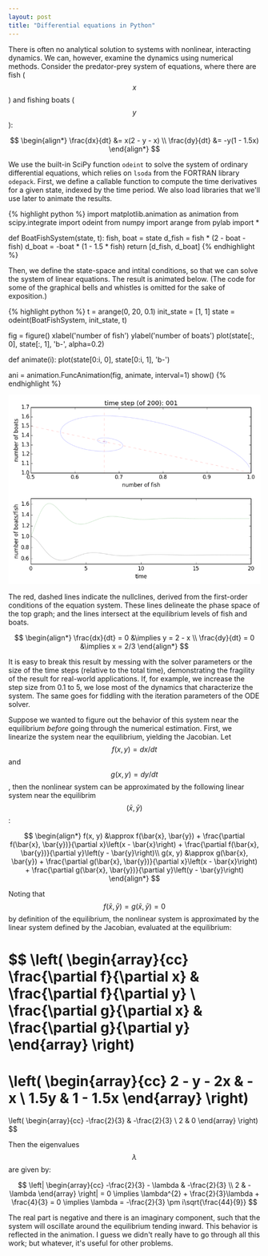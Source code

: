 ```yaml
---
layout: post
title: "Differential equations in Python"
---
```


<script type="text/javascript"
    src="http://cdn.mathjax.org/mathjax/latest/MathJax.js?config=TeX-AMS-MML_HTMLorMML">
</script>

There is often no analytical solution to systems with nonlinear, interacting dynamics.  We can, however, examine the dynamics using numerical methods.  Consider the predator-prey system of equations, where there are fish ($$x$$) and fishing boats ($$y$$):

$$
\begin{align*}
\frac{dx}{dt} &= x(2 - y - x) \\
\frac{dy}{dt} &= -y(1 - 1.5x)
\end{align*}
$$  

We use the built-in SciPy function `odeint` to solve the system of ordinary differential equations, which relies on `lsoda` from the FORTRAN library `odepack`.  First, we define a callable function to compute the time derivatives for a given state, indexed by the time period.  We also load libraries that we'll use later to animate the results.

{% highlight python %}
import matplotlib.animation as animation
from scipy.integrate import odeint
from numpy import arange
from pylab import *

def BoatFishSystem(state, t):
    fish, boat = state
    d_fish = fish * (2 - boat - fish)
    d_boat = -boat * (1 - 1.5 * fish)
    return [d_fish, d_boat]
{% endhighlight %}

Then, we define the state-space and intital conditions, so that we can solve the system of linear equations.  The result is animated below.  (The code for some of the graphical bells and whistles is omitted for the sake of exposition.)

{% highlight python %}
t = arange(0, 20, 0.1)
init_state = [1, 1]
state = odeint(BoatFishSystem, init_state, t)

fig = figure()
xlabel('number of fish')
ylabel('number of boats')
plot(state[:, 0], state[:, 1], 'b-', alpha=0.2)

def animate(i):
    plot(state[0:i, 0], state[0:i, 1], 'b-')

ani = animation.FuncAnimation(fig, animate, interval=1)
show()
{% endhighlight %}

![](/images/differential-animated-dual.gif)

The red, dashed lines indicate the nullclines, derived from the first-order conditions of the equation system.  These lines delineate the phase space of the top graph; and the lines intersect at the equilibrium levels of fish and boats.

$$
\begin{align*}
\frac{dx}{dt} = 0 &\implies y = 2 - x \\
\frac{dy}{dt} = 0 &\implies x = 2/3
\end{align*}
$$  

It is easy to break this result by messing with the solver parameters or the size of the time steps (relative to the total time), demonstrating the fragility of the result for real-world applications.  If, for example, we increase the step size from 0.1 to 5, we lose most of the dynamics that characterize the system.  The same goes for fiddling with the iteration parameters of the ODE solver.

Suppose we wanted to figure out the behavior of this system near the equilibrium *before* going through the numerical estimation.  First, we linearize the system near the equilibrium, yielding the Jacobian.  Let $$f(x, y) = dx/dt$$ and $$g(x, y) = dy/dt$$, then the nonlinear system can be approximated by the following linear system near the equilibrim $$(\bar{x}, \bar{y})$$:

$$
\begin{align*}
f(x, y) &\approx f(\bar{x}, \bar{y}) + \frac{\partial f(\bar{x}, \bar{y})}{\partial x}\left(x - \bar{x}\right) + \frac{\partial f(\bar{x}, \bar{y})}{\partial y}\left(y - \bar{y}\right)\\
g(x, y) &\approx g(\bar{x}, \bar{y}) + \frac{\partial g(\bar{x}, \bar{y})}{\partial x}\left(x - \bar{x}\right) + \frac{\partial g(\bar{x}, \bar{y})}{\partial y}\left(y - \bar{y}\right)
\end{align*}
$$

Noting that $$f(\bar{x}, \bar{y}) = g(\bar{x}, \bar{y}) = 0$$ by definition of the equilibrium, the nonlinear system is approximated by the linear system defined by the Jacobian, evaluated at the equilibrium:

$$
\left( 
\begin{array}{cc} 
\frac{\partial f}{\partial x} & \frac{\partial f}{\partial y} \\
\frac{\partial g}{\partial x} & \frac{\partial g}{\partial y}
\end{array}
\right)
= 
\left( 
\begin{array}{cc} 
2 - y - 2x & -x \\
1.5y & 1 - 1.5x
\end{array}
\right)
= 
\left( 
\begin{array}{cc} 
-\frac{2}{3} & -\frac{2}{3} \\
2 & 0
\end{array}
\right)
$$

Then the eigenvalues $$\lambda$$ are given by:

$$
\left|
\begin{array}{cc} 
-\frac{2}{3} - \lambda & -\frac{2}{3} \\
2 & -\lambda
\end{array}
\right| 
= 0 
\implies 
\lambda^{2} + \frac{2}{3}\lambda + \frac{4}{3} 
= 0
\implies
\lambda = -\frac{2}{3} \pm i\sqrt{\frac{44}{9}}
$$

The real part is negative and there is an imaginary component, such that the system will oscillate around the equilibrium tending inward.  This behavior is reflected in the animation.  I guess we didn't really have to go through all this work; but whatever, it's useful for other problems.